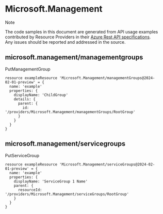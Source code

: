 # Microsoft.Management
  
> [!NOTE]
> The code samples in this document are generated from API usage examples contributed by Resource Providers in their [Azure Rest API specifications](https://github.com/Azure/azure-rest-api-specs). Any issues should be reported and addressed in the source.


## microsoft.management/managementgroups

PutManagementGroup
```bicep
resource exampleResource 'Microsoft.Management/managementGroups@2024-02-01-preview' = {
  name: 'example'
  properties: {
    displayName: 'ChildGroup'
    details: {
      parent: {
        id: '/providers/Microsoft.Management/managementGroups/RootGroup'
      }
    }
  }
}
```

## microsoft.management/servicegroups

PutServiceGroup
```bicep
resource exampleResource 'Microsoft.Management/serviceGroups@2024-02-01-preview' = {
  name: 'example'
  properties: {
    displayName: 'ServiceGroup 1 Name'
    parent: {
      resourceId: '/providers/Microsoft.Management/serviceGroups/RootGroup'
    }
  }
}
```
